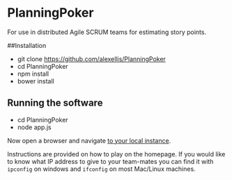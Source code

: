 # PlanningPoker
For use in distributed Agile SCRUM teams for estimating story points.

##Installation

* git clone  https://github.com/alexellis/PlanningPoker
* cd PlanningPoker
* npm install
* bower install

## Running the software
* cd PlanningPoker
* node app.js

Now open a browser and navigate [to your local instance](http://localhost:8000/).

Instructions are provided on how to play on the homepage. If you would like to know what IP address to give to your team-mates you can find it with `ipconfig` on windows and `ifconfig` on most Mac/Linux machines.

